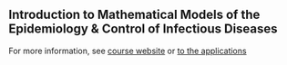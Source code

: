 ## Introduction to Mathematical Models of the Epidemiology & Control of Infectious Diseases

For more information, see [course website](https://www.ntu.edu.sg/medicine/introduction-to-mathematical-models-of-the-epidemiology-control-of-infectious-diseases) or [to the applications](https://shiny.dide.imperial.ac.uk/infectiousdiseasemodels-singapore)
